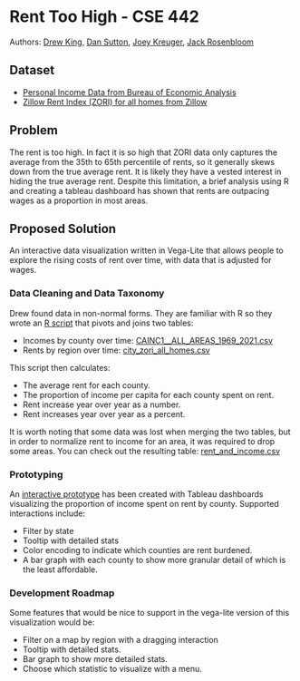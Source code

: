 # Rent Too High - CSE 442

Authors: [Drew King](https://www.github.com/andrewpking/), [Dan Sutton](https://github.com/suttodan), [Joey Kreuger](https://github.com/jkru3), [Jack Rosenbloom](https://github.com/jackcodesstuff)

## Dataset

- [Personal Income Data from Bureau of Economic Analysis](https://apps.bea.gov/regional/histdata/releases/1122lapi/CAINC1.zip)
- [Zillow Rent Index (ZORI) for all homes from Zillow](https://www.zillow.com/research/data/)

## Problem

The rent is too high. In fact it is so high that ZORI data only captures the average from the 35th to 65th percentile of rents, so it generally skews down from the true average rent. It is likely they have a vested interest in hiding the true average rent. Despite this limitation, a brief analysis using R and creating a tableau dashboard has shown that rents are outpacing wages as a proportion in most areas.

## Proposed Solution

An interactive data visualization written in Vega-Lite that allows people to explore the rising costs of rent over time, with data that is adjusted for wages.

### Data Cleaning and Data Taxonomy

Drew found data in non-normal forms. They are familiar with R so they wrote an [R script](https://github.com/andrewpking/a3-rent-too-high/blob/master/Data%20Cleaning%20Rent.R) that pivots and joins two tables:

- Incomes by county over time: [CAINC1__ALL_AREAS_1969_2021.csv](https://github.com/andrewpking/a3-rent-too-high/blob/master/CAINC1__ALL_AREAS_1969_2021.csv)
- Rents by region over time: [city_zori_all_homes.csv](https://github.com/andrewpking/a3-rent-too-high/blob/master/city_zori_all_homes.csv)

This script then calculates:

- The average rent for each county.
- The proportion of income per capita for each county spent on rent.
- Rent increase year over year as a number.
- Rent increases year over year as a percent.

It is worth noting that some data was lost when merging the two tables, but in order to normalize rent to income for an area, it was required to drop some areas. You can check out the resulting table: [rent_and_income.csv](https://github.com/andrewpking/a3-rent-too-high/blob/master/rent_and_income.csv)

### Prototyping

An [interactive prototype](https://public.tableau.com/views/A3-TheRentIsTooHigh/TheRentisTooHigh-FromZORIDataset?:language=en-US&:sid=&:redirect=auth&:display_count=n&:origin=viz_share_link) has been created with Tableau dashboards visualizing the proportion of income spent on rent by county. Supported interactions include:

- Filter by state
- Tooltip with detailed stats
- Color encoding to indicate which counties are rent burdened.
- A bar graph with each county to show more granular detail of which is the least affordable.

### Development Roadmap

Some features that would be nice to support in the vega-lite version of this visualization would be:

- Filter on a map by region with a dragging interaction
- Tooltip with detailed stats.
- Bar graph to show more detailed stats.
- Choose which statistic to visualize with a menu.

